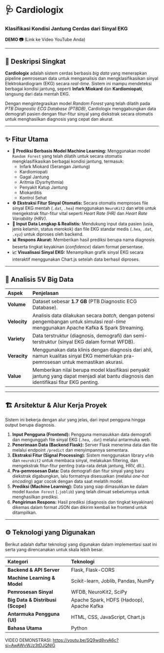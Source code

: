 # 🩺 Cardiologix
### Klasifikasi Kondisi Jantung Cerdas dari Sinyal EKG

**DEMO 📷**
(Link ke Video YouTube Anda)

---
## 📌 Deskripsi Singkat
**Cardiologix** adalah sistem cerdas berbasis *big data* yang menerapkan pipeline pemrosesan data untuk menganalisis dan mengklasifikasikan sinyal Elektrokardiogram (EKG) secara *real-time*. Sistem ini mampu mendeteksi berbagai kondisi jantung, seperti **Infark Miokard** dan **Kardiomiopati**, langsung dari data mentah EKG.

Dengan mengintegrasikan model *Random Forest* yang telah dilatih pada *PTB Diagnostic ECG Database (PTBDB)*, Cardiologix menggabungkan data demografi pasien dengan fitur-fitur sinyal yang diekstrak secara otomatis untuk menghasilkan diagnosis yang cepat dan akurat.

---
## ✨ Fitur Utama
- **🧠 Prediksi Berbasis Model Machine Learning:** Menggunakan model `Random Forest` yang telah dilatih untuk secara otomatis mengklasifikasikan berbagai kondisi jantung, termasuk:
    - Infark Miokard (Serangan Jantung)
    - Kardiomiopati
    - Gagal Jantung
    - Aritmia (Dysrhythmia)
    - Penyakit Katup Jantung
    - Miokarditis
    - Kontrol Sehat
- **⚙️ Ekstraksi Fitur Sinyal Otomatis:** Secara otomatis memproses file sinyal EKG mentah (`.dat`, `.hea`) menggunakan `NeuroKit2` dan `WFDB` untuk mengekstrak fitur-fitur vital seperti *Heart Rate (HR)* dan *Heart Rate Variability (HRV)*.
- **📂 Input Data Lengkap & Realistis:** Mendukung input data pasien (usia, jenis kelamin, status merokok) dan file EKG standar medis (`.hea`, `.dat`, `.xyz`) untuk diproses oleh backend.
- **📊 Respons Akurat:** Memberikan hasil prediksi berupa nama diagnosis beserta tingkat keyakinan (*confidence*) dalam format persentase.
- **📈 Visualisasi Sinyal EKG:** Menampilkan grafik sinyal EKG secara interaktif menggunakan Chart.js setelah data berhasil diproses.

---
## 🧠 Analisis 5V Big Data

| Aspek | Penjelasan |
| :--- | :--- |
| **Volume** | Dataset sebesar **1.7 GB** (PTB Diagnostic ECG Database). |
| **Velocity** | Analisis data dilakukan secara *batch*, dengan potensi pengembangan untuk simulasi *real-time* menggunakan Apache Kafka & Spark Streaming. |
| **Variety** | Data terstruktur (diagnosis, demografi) dan semi-terstruktur (sinyal EKG dalam format WFDB). |
| **Veracity** | Menggunakan data klinis dengan diagnosis dari ahli, namun kualitas sinyal EKG memerlukan pra-pemrosesan untuk memastikan akurasi. |
| **Value** | Memberikan nilai berupa model klasifikasi penyakit jantung yang dapat menjadi alat bantu diagnosis dan identifikasi fitur EKG penting. |

---
## 🏗️ Arsitektur & Alur Kerja Proyek
Sistem ini bekerja dengan alur yang jelas, dari input pengguna hingga output berupa diagnosis.

1.  **Input Pengguna (Frontend):** Pengguna memasukkan data demografi dan mengunggah file sinyal EKG (`.hea`, `.dat`) melalui antarmuka web.
2.  **Penerimaan Data (Backend Flask):** Server Flask menerima data dan file melalui endpoint `/predict` dan menyimpannya sementara.
3.  **Ekstraksi Fitur (Signal Processing):** Sistem menggunakan library `wfdb` dan `neurokit2` untuk membaca sinyal, melakukan filtering, dan mengekstrak fitur-fitur penting (rata-rata detak jantung, HRV, dll.).
4.  **Pra-pemrosesan Data:** Data demografi dan fitur sinyal yang baru diekstrak digabungkan, lalu formatnya disesuaikan (melalui *one-hot encoding*) agar cocok dengan data saat melatih model.
5.  **Prediksi (Machine Learning):** Data yang siap dimasukkan ke dalam model `Random Forest` (`.joblib`) yang telah dimuat sebelumnya untuk menghasilkan prediksi.
6.  **Pengiriman Respons:** Hasil prediksi (diagnosis dan tingkat keyakinan) dikemas dalam format JSON dan dikirim kembali ke frontend untuk ditampilkan.

---
## ⚙️ Teknologi yang Digunakan
Berikut adalah daftar teknologi yang digunakan dalam implementasi saat ini serta yang direncanakan untuk skala lebih besar.

| Kategori | Teknologi |
| :--- | :--- |
| **Backend & API Server** | Flask, Flask-CORS |
| **Machine Learning & Model**| Scikit-learn, Joblib, Pandas, NumPy |
| **Pemrosesan Sinyal** | WFDB, NeuroKit2, SciPy |
| **Big Data & Distribusi (Scope)** | Apache Spark, HDFS (Hadoop), Apache Kafka |
| **Antarmuka Pengguna (UI)** | HTML, CSS, JavaScript, Chart.js |
| **Bahasa Utama** | Python |

VIDEO DEMONSTRASI: https://youtu.be/SQ9wd8vvA6c?si=AwAWvWJz3tDJQNlG